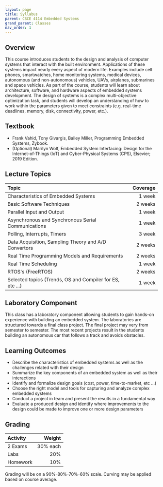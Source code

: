 ```yaml
---
layout: page
title: Syllabus
parent: CSCE 4114 Embedded Systems
grand_parent: Classes
nav_order: 1
---
```


## Overview

This course introduces students to the design and analysis of computer systems that interact with the built environment. Applications of these systems impact nearly every aspect of modern life. Examples include cell phones, smartwatches, home monitoring systems, medical devices, autonomous (and non-autonomous) vehicles, UAVs, airplanes, submarines and space vehicles.  As part of the course, students will learn about architecture, software, and hardware aspects of embedded systems development. The design of systems is a complex multi-objective optimization task, and students will develop an understanding of how to work within the parameters given to meet constraints (e.g. real-time deadlines, memory, disk, connectivity, power, etc.).

## Textbook

- Frank Vahid, Tony Givargis, Bailey Miller, Programming Embedded Systems, Zybook.
- (Optional) Marilyn Wolf, Embedded System Interfacing: Design for the Internet-of-Things (IoT) and Cyber-Physical Systems (CPS), Elsevier; 2019 Edition.

## Lecture Topics

| Topic                                                                           | Coverage |
|:------------------------------------------------------------------------------- | --------:|
| Characteristics of Embedded Systems                                             |  1 week |
| Basic Software Techniques                                                       |  2 weeks |
| Parallel Input and Output                                                       |  1 week |
| Asynchronous and Synchronous Serial Communications                              |  1 week |
| Polling, Interrupts, Timers                                                     |  3 week |
| Data Acquisition, Sampling Theory and A/D Convertors                            |  2 weeks |
| Real Time Programming Models and Requirements                                   |  2 weeks |
| Real Time Scheduling                                                            |  1 week |
| RTOS's (FreeRTOS)                                                               |  2 weeks |
| Selected topics (Trends, OS and Compiler for ES, etc ...)                       |  1 week |

## Laboratory Component

This class has a laboratory component allowing students to gain hands-on experience with building an embedded system. The laboratories are structured towards a final class project. The final project may very from semester to semester.  The most recent projects result in the students building an autonomous car that follows a track and avoids obstacles.

## Learning Outcomes

- Describe the characteristics of embedded systems as well as the challenges related with their design
- Summarize the key components of an embedded system as well as their interactions
- Identify and formalize design goals (cost, power, time-to-market, etc ...)
- Choose the right model and tools for capturing and analyze complex embedded systems
- Conduct a project in team and present the results in a fundamental way
- Evaluate a produced design and identify where improvements to the design could be made to improve one or more design parameters

## Grading

| Activity |   Weight |
|:-------- | --------:|
| 2 Exams  | 30% each |
| Labs     |      20% |
| Homework |      10% |

Grading will be on a 90%-80%-70%-60% scale.  Curving may be applied based on course average.

